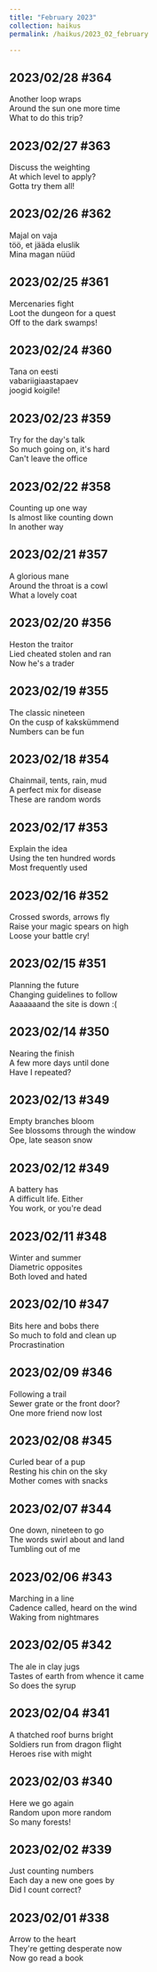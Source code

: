 ```yaml
---
title: "February 2023"
collection: haikus
permalink: /haikus/2023_02_february

---
```

## 2023/02/28 #364
Another loop wraps \
Around the sun one more time \
What to do this trip?

## 2023/02/27 #363
Discuss the weighting \
At which level to apply? \
Gotta try them all!

## 2023/02/26 #362
Majal on vaja \
töö, et jääda eluslik \
Mina magan nüüd

## 2023/02/25 #361
Mercenaries fight \
Loot the dungeon for a quest \
Off to the dark swamps!

## 2023/02/24 #360
Tana on eesti \
vabariigiaastapaev \
joogid koigile!

## 2023/02/23 #359
Try for the day's talk \
So much going on, it's hard \
Can't leave the office

## 2023/02/22 #358
Counting up one way \
Is almost like counting down \
In another way

## 2023/02/21 #357
A glorious mane \
Around the throat is a cowl \
What a lovely coat

## 2023/02/20 #356
Heston the traitor \
Lied cheated stolen and ran \
Now he's a trader

## 2023/02/19 #355
The classic nineteen \
On the cusp of kakskümmend \
Numbers can be fun

## 2023/02/18 #354
Chainmail, tents, rain, mud \
A perfect mix for disease \
These are random words

## 2023/02/17 #353
Explain the idea \
Using the ten hundred words \
Most frequently used

## 2023/02/16 #352
Crossed swords, arrows fly \
Raise your magic spears on high \
Loose your battle cry!

## 2023/02/15 #351
Planning the future \
Changing guidelines to follow \
Aaaaaaand the site is down :(

## 2023/02/14 #350
Nearing the finish \
A few more days until done \
Have I repeated?

## 2023/02/13 #349
Empty branches bloom \
See blossoms through the window \
Ope, late season snow

## 2023/02/12 #349
A battery has \
A difficult life. Either \
You work, or you're dead

## 2023/02/11 #348
Winter and summer \
Diametric opposites \
Both loved and hated

## 2023/02/10 #347
Bits here and bobs there \
So much to fold and clean up \
Procrastination

## 2023/02/09 #346
Following a trail \
Sewer grate or the front door? \
One more friend now lost

## 2023/02/08 #345
Curled bear of a pup \
Resting his chin on the sky \
Mother comes with snacks

## 2023/02/07 #344
One down, nineteen to go \
The words swirl about and land \
Tumbling out of me

## 2023/02/06 #343
Marching in a line \
Cadence called, heard on the wind \
Waking from nightmares

## 2023/02/05 #342
The ale in clay jugs \
Tastes of earth from whence it came \
So does the syrup

## 2023/02/04 #341
A thatched roof burns bright \
Soldiers run from dragon flight \
Heroes rise with might

## 2023/02/03 #340
Here we go again \
Random upon more random \
So many forests!

## 2023/02/02 #339
Just counting numbers \
Each day a new one goes by \
Did I count correct?

## 2023/02/01 #338
Arrow to the heart \
They're getting desperate now \
Now go read a book






<!-- Heading 1
======

Heading 2  
======

Heading 3
====== -->
